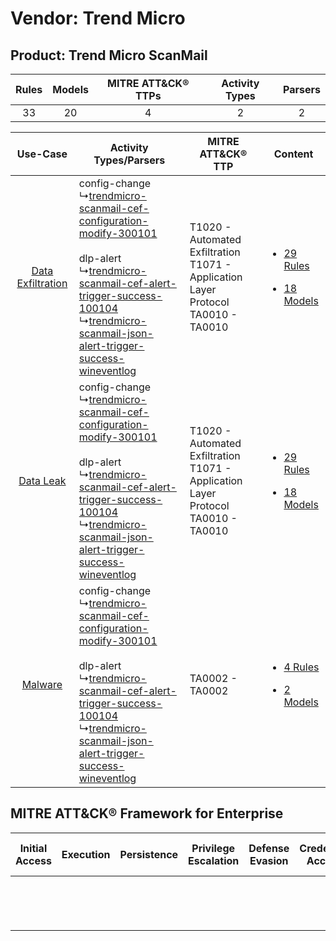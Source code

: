 Vendor: Trend Micro
===================
Product: Trend Micro ScanMail
-----------------------------
| Rules | Models | MITRE ATT&CK® TTPs | Activity Types | Parsers |
|:-----:|:------:|:------------------:|:--------------:|:-------:|
|  33   |   20   |         4          |       2        |    2    |

|    Use-Case    | Activity Types/Parsers    | MITRE ATT&CK® TTP    | Content    |
|:----:| ---- | ---- | ---- |
| [Data Exfiltration](../../../UseCases/uc_data_exfiltration.md) |  config-change<br> ↳[trendmicro-scanmail-cef-configuration-modify-300101](Ps/pC_trendmicroscanmailcefconfigurationmodify300101.md)<br><br> dlp-alert<br> ↳[trendmicro-scanmail-cef-alert-trigger-success-100104](Ps/pC_trendmicroscanmailcefalerttriggersuccess100104.md)<br> ↳[trendmicro-scanmail-json-alert-trigger-success-wineventlog](Ps/pC_trendmicroscanmailjsonalerttriggersuccesswineventlog.md)<br> | T1020 - Automated Exfiltration<br>T1071 - Application Layer Protocol<br>TA0010 - TA0010<br> | [<ul><li>29 Rules</li></ul><ul><li>18 Models</li></ul>](RM/r_m_trend_micro_trend_micro_scanmail_Data_Exfiltration.md) |
|         [Data Leak](../../../UseCases/uc_data_leak.md)         |  config-change<br> ↳[trendmicro-scanmail-cef-configuration-modify-300101](Ps/pC_trendmicroscanmailcefconfigurationmodify300101.md)<br><br> dlp-alert<br> ↳[trendmicro-scanmail-cef-alert-trigger-success-100104](Ps/pC_trendmicroscanmailcefalerttriggersuccess100104.md)<br> ↳[trendmicro-scanmail-json-alert-trigger-success-wineventlog](Ps/pC_trendmicroscanmailjsonalerttriggersuccesswineventlog.md)<br> | T1020 - Automated Exfiltration<br>T1071 - Application Layer Protocol<br>TA0010 - TA0010<br> | [<ul><li>29 Rules</li></ul><ul><li>18 Models</li></ul>](RM/r_m_trend_micro_trend_micro_scanmail_Data_Leak.md)         |
|    [Malware](../../../UseCases/uc_malware.md)    |  config-change<br> ↳[trendmicro-scanmail-cef-configuration-modify-300101](Ps/pC_trendmicroscanmailcefconfigurationmodify300101.md)<br><br> dlp-alert<br> ↳[trendmicro-scanmail-cef-alert-trigger-success-100104](Ps/pC_trendmicroscanmailcefalerttriggersuccess100104.md)<br> ↳[trendmicro-scanmail-json-alert-trigger-success-wineventlog](Ps/pC_trendmicroscanmailjsonalerttriggersuccesswineventlog.md)<br> | TA0002 - TA0002<br>    | [<ul><li>4 Rules</li></ul><ul><li>2 Models</li></ul>](RM/r_m_trend_micro_trend_micro_scanmail_Malware.md)    |

MITRE ATT&CK® Framework for Enterprise
--------------------------------------
| Initial Access | Execution | Persistence | Privilege Escalation | Defense Evasion | Credential Access | Discovery | Lateral Movement | Collection | Command and Control                                                             | Exfiltration                                                                | Impact |
| -------------- | --------- | ----------- | -------------------- | --------------- | ----------------- | --------- | ---------------- | ---------- | ------------------------------------------------------------------------------- | --------------------------------------------------------------------------- | ------ |
|                |           |             |                      |                 |                   |           |                  |            | [Application Layer Protocol](https://attack.mitre.org/techniques/T1071)<br><br> | [Automated Exfiltration](https://attack.mitre.org/techniques/T1020)<br><br> |        |